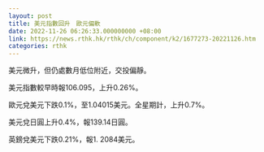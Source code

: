 ```yaml
---
layout: post
title: 美元指數回升　歐元偏軟
date: 2022-11-26 06:26:33.000000000 +08:00
link: https://news.rthk.hk/rthk/ch/component/k2/1677273-20221126.htm
categories: rthk
---
```


美元微升，但仍處數月低位附近，交投偏靜。

美元指數較早時報106.095，上升0.26%。

歐元兌美元下跌0.1%，至1.04015美元。全星期計，上升0.7%。

美元兌日圓上升0.4%，報139.14日圓。

英鎊兌美元下跌0.21%，報1. 2084美元。
